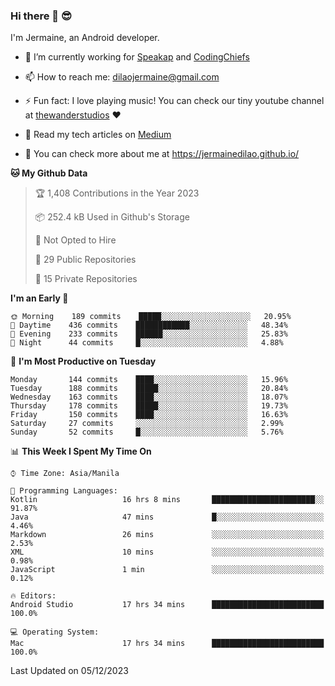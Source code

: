 ### Hi there 👋 😎
I'm Jermaine, an Android developer.

- 🔭 I’m currently working for [Speakap](https://www.speakap.com/) and [CodingChiefs](https://codingchiefs.com/en/)

- 📫 How to reach me: dilaojermaine@gmail.com

- ⚡ Fun fact: I love playing music! You can check our tiny youtube channel at [thewanderstudios](https://www.youtube.com/thewanderstudios) ♥️

- 📖 Read my tech articles on [Medium](https://jermainedilao.medium.com/)

- 👀 You can check more about me at https://jermainedilao.github.io/

<!--
**jermainedilao/jermainedilao** is a ✨ _special_ ✨ repository because its `README.md` (this file) appears on your GitHub profile.

Here are some ideas to get you started:

- 🔭 I’m currently working on ...
- 🌱 I’m currently learning ...
- 👯 I’m looking to collaborate on ...
- 🤔 I’m looking for help with ...
- 💬 Ask me about ...
- 📫 How to reach me: ...
- 😄 Pronouns: ...
- ⚡ Fun fact: ...
-->

<!--START_SECTION:waka-->
**🐱 My Github Data** 

> 🏆 1,408 Contributions in the Year 2023
 > 
> 📦 252.4 kB Used in Github's Storage 
 > 
> 🚫 Not Opted to Hire
 > 
> 📜 29 Public Repositories 
 > 
> 🔑 15 Private Repositories  
 > 
**I'm an Early 🐤** 

```text
🌞 Morning    189 commits    █████░░░░░░░░░░░░░░░░░░░░   20.95% 
🌆 Daytime    436 commits    ████████████░░░░░░░░░░░░░   48.34% 
🌃 Evening    233 commits    ██████░░░░░░░░░░░░░░░░░░░   25.83% 
🌙 Night      44 commits     █░░░░░░░░░░░░░░░░░░░░░░░░   4.88%

```
📅 **I'm Most Productive on Tuesday** 

```text
Monday       144 commits    ████░░░░░░░░░░░░░░░░░░░░░   15.96% 
Tuesday      188 commits    █████░░░░░░░░░░░░░░░░░░░░   20.84% 
Wednesday    163 commits    ████░░░░░░░░░░░░░░░░░░░░░   18.07% 
Thursday     178 commits    █████░░░░░░░░░░░░░░░░░░░░   19.73% 
Friday       150 commits    ████░░░░░░░░░░░░░░░░░░░░░   16.63% 
Saturday     27 commits     ░░░░░░░░░░░░░░░░░░░░░░░░░   2.99% 
Sunday       52 commits     █░░░░░░░░░░░░░░░░░░░░░░░░   5.76%

```


📊 **This Week I Spent My Time On** 

```text
⌚︎ Time Zone: Asia/Manila

💬 Programming Languages: 
Kotlin                   16 hrs 8 mins       ███████████████████████░░   91.87% 
Java                     47 mins             █░░░░░░░░░░░░░░░░░░░░░░░░   4.46% 
Markdown                 26 mins             ░░░░░░░░░░░░░░░░░░░░░░░░░   2.53% 
XML                      10 mins             ░░░░░░░░░░░░░░░░░░░░░░░░░   0.98% 
JavaScript               1 min               ░░░░░░░░░░░░░░░░░░░░░░░░░   0.12%

🔥 Editors: 
Android Studio           17 hrs 34 mins      █████████████████████████   100.0%

💻 Operating System: 
Mac                      17 hrs 34 mins      █████████████████████████   100.0%

```


 Last Updated on 05/12/2023
<!--END_SECTION:waka-->
